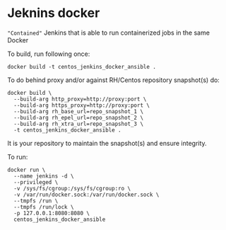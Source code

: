 # Jeknins docker

`"Contained"` Jenkins that is able to run containerized jobs in the same Docker

To build, run following once:

    docker build -t centos_jenkins_docker_ansible .

To do behind proxy and/or against RH/Centos repository snapshot(s) do:

    docker build \
      --build-arg http_proxy=http://proxy:port \
      --build-arg https_proxy=http://proxy:port \
      --build-arg rh_base_url=repo_snapshot_1 \
      --build-arg rh_epel_url=repo_snapshot_2 \
      --build-arg rh_xtra_url=repo_snapshot_3 \
      -t centos_jenkins_docker_ansible .

It is your repository to maintain the snapshot(s) and ensure integrity.

To run:

    docker run \
      --name jenkins -d \
      --privileged \
      -v /sys/fs/cgroup:/sys/fs/cgroup:ro \
      -v /var/run/docker.sock:/var/run/docker.sock \
      --tmpfs /run \
      --tmpfs /run/lock \
      -p 127.0.0.1:8080:8080 \
      centos_jenkins_docker_ansible
